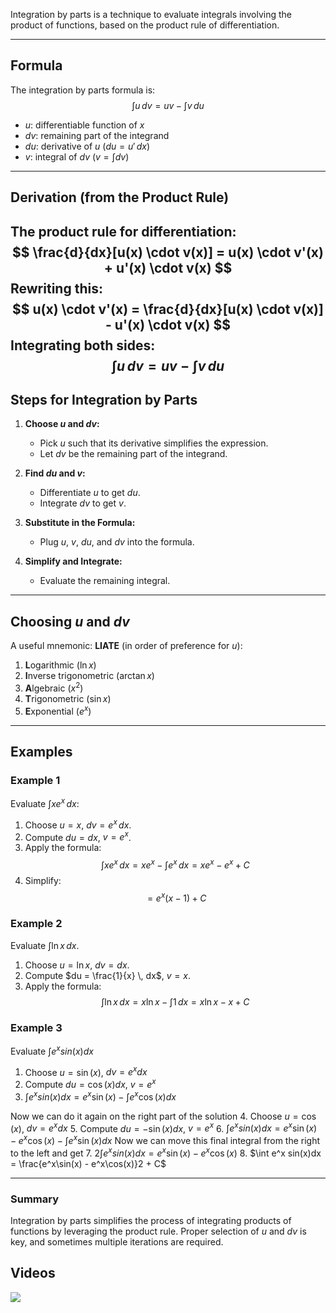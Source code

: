 Integration by parts is a technique to evaluate integrals involving the product of functions, based on the product rule of differentiation.

---
## Formula

The integration by parts formula is:
$$
\int u \, dv = u v - \int v \, du
$$
- $u$: differentiable function of $x$
- $dv$: remaining part of the integrand
- $du$: derivative of $u$ ($du = u' \, dx$)
- $v$: integral of $dv$ ($v = \int dv$)

---
## Derivation (from the Product Rule)
The product rule for differentiation:
$$
\frac{d}{dx}[u(x) \cdot v(x)] = u(x) \cdot v'(x) + u'(x) \cdot v(x)
$$
Rewriting this:
$$
u(x) \cdot v'(x) = \frac{d}{dx}[u(x) \cdot v(x)] - u'(x) \cdot v(x)
$$
Integrating both sides:
$$
\int u \, dv = u v - \int v \, du
$$
---
## Steps for Integration by Parts
1. **Choose $u$ and $dv$:**
   - Pick $u$ such that its derivative simplifies the expression.
   - Let $dv$ be the remaining part of the integrand.

2. **Find $du$ and $v$:**
   - Differentiate $u$ to get $du$.
   - Integrate $dv$ to get $v$.

3. **Substitute in the Formula:**
   - Plug $u$, $v$, $du$, and $dv$ into the formula.

4. **Simplify and Integrate:**
   - Evaluate the remaining integral.

---
## Choosing $u$ and $dv$
A useful mnemonic: **LIATE** (in order of preference for $u$):
1. **L**ogarithmic ($\ln x$)
2. **I**nverse trigonometric ($\arctan x$)
3. **A**lgebraic ($x^2$)
4. **T**rigonometric ($\sin x$)
5. **E**xponential ($e^x$)

---
## Examples
### Example 1
Evaluate $\int x e^x \, dx$:

1. Choose $u = x$, $dv = e^x \, dx$.
2. Compute $du = dx$, $v = e^x$.
3. Apply the formula:
   $$
   \int x e^x \, dx = x e^x - \int e^x \, dx = x e^x - e^x + C
   $$
4. Simplify:
   $$
   = e^x (x - 1) + C
   $$
### Example 2 
Evaluate $\int \ln x \, dx$.

1. Choose $u = \ln x$, $dv = dx$.
2. Compute $du = \frac{1}{x} \, dx$, $v = x$.
3. Apply the formula:
   $$
   \int \ln x \, dx = x \ln x - \int 1 \, dx = x \ln x - x + C
   $$
### Example 3

Evaluate $\int e^x sin(x)dx$

1. Choose $u = \sin(x)$, $dv = e^xdx$
2. Compute $du = \cos(x)dx$, $v = e^x$
3. $\int e^x sin(x)dx = e^x\sin(x) - \int e^x\cos(x)dx$

Now we can do it again on the right part of the solution
4. Choose $u = \cos(x)$, $dv=e^xdx$
5. Compute $du = -\sin(x)dx$, $v=e^x$
6. $\int e^x sin(x)dx = e^x\sin(x) - e^x\cos(x) - \int e^x \sin(x)dx$
Now we can move this final integral from the right to the left and get
7. $2\int e^x sin(x)dx = e^x\sin(x) - e^x\cos(x)$
8. $\int e^x sin(x)dx = \frac{e^x\sin(x) - e^x\cos(x)}2 + C$

---
### Summary

Integration by parts simplifies the process of integrating products of functions by leveraging the product rule. Proper selection of $u$ and $dv$ is key, and sometimes multiple iterations are required.

## Videos
![](https://www.youtube.com/watch?v=sWSLLO3DS1I)